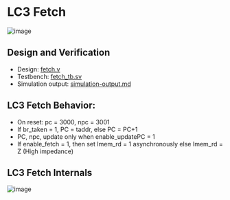 # LC3 Fetch
![image](https://github.com/coolnikitav/coding-lessons/assets/30304422/ededf866-5fda-4685-9657-f4175535e364)

## Design and Verification
- Design: [fetch.v](fetch.v)
- Testbench: [fetch_tb.sv](fetch_tb.sv)
- Simulation output: [simulation-output.md](simulation-output.md)

## LC3 Fetch Behavior:
- On reset: pc = 3000, npc = 3001
- If br_taken = 1, PC = taddr, else PC = PC+1
- PC, npc, update only when enable_updatePC = 1
- If enable_fetch = 1, then set Imem_rd = 1 asynchronously else Imem_rd = Z (High impedance)

## LC3 Fetch Internals
![image](https://github.com/coolnikitav/coding-lessons/assets/30304422/db861a19-5a0b-416b-8353-7dfb2a9304eb)
